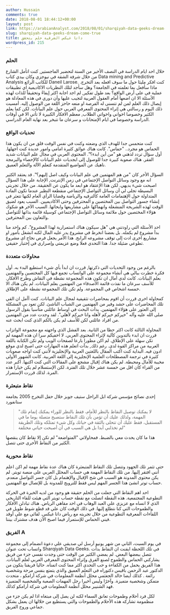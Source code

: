 ```yaml
---
author: Hussain
comments: true
date: 2018-08-01 18:44:12+00:00
layout: post
link: https://arabianAnalyst.com/2018/08/01/sharqiyah-data-geeks-dream-come-true/
slug: sharqiyah-data-geeks-dream-come-true
title: داتا غيكس الشرقية حلم يتحقق
wordpress_id: 215
---
```


### الحلم




خلال احد ايام الدراسة في النصف الأخير من السنة لتحضير الماجستير, كنت اتأمل الشارع من خلال شرفة الشقة في نيوجزي وكان بيدي كتاب Data mining and Predictive Analysis للكاتب الرائع Daneil Larose. كنت افكر مليئا حول ما سوف افعله بعد التخرج. ماذا سأفعل بما تعلمته في الجامعة؟ وهل سأجد لتلك النظريات الاكاديمية اي تطبيقات عملية في على أرض الواقع؟ بعد طول تفكير, لم اجد اجابة اكثر إيفاءً وتحقيقاً للذات لهذه الأسئلة الا ان اضعها أمام العقول العربية لتجيب عليها وأن دوري في هذه المعادلة هو إيصال ذلك العلم لمن لم تتسنى له الفرصة او منعه حاحز اللغة من الوصول إليه. أمسيت ذلك اليوم و رسالتي هي إثراء المحتوى المعرفي العربي حول علم البيانات. لكن كما يعلم الكثير وخصوصا اخواني واخواتي الطلاب, معظم الافكار الكبيرة لا تأتي الا في أوقات الدراسة وخصوصا في ايام الإمتحانات و سرعان ما تتبخر بعد نهاية العام الدراسي.





### تحديات الواقع




كنت متحمس جدا للهدف الذي وضعته وكنت في نفس الوقت قلق من ان يكون هذا الحماس هو مجرد.. "حماس". كانت هناك عوائق كثيرة امامي وامور عديدة كنت اجهلها. أول سؤال تردد لذهني هو "من أين ابدء؟". المحتوى العربي في مجال علم البيانات شديد الفقر. هناك صعوبة كبيرة جدا للوصول إلى ابجديات علم البيانات كالإحصاء والبرمجة ناهيك عن المواضيع المتقدمة كتعلم الآلة والتعلم العميق.




السؤال الأخر كان "من هم المهتمين في علم البيانات وكيف اصل إليهم؟". قد يعتقد الكثير انه مع وجود وسائل التواصل الإجتماعي في زمن الإنترنت, الإجابة على هذا السؤال اصبحت شيء بديهي. لكن هذا الإعتقاد هو ابعد ما يكون عن الحقيقة. من خلال تجربتي البسيطة تجلى لي أن وسائل التواصل الإجتماعي منقطعة النظير عندما تكون المادة المتداولة حول الإهتمامات العامة كالترفيه والرياضة وقضايا الرأي العام لكنها تتعثر في إنشاء جسور التواصل بين المختصين و المحترفين وحتى الاكاديميين. السبب يعود لضيق الوقت لهذه الشريحة المنشغلة وانهماكها على مشاريعها وابحاثها. السبب الآخر هو شكوك هؤلاء المختصين حول ملائمة وسائل التواصل الإجتماعي كوسيلة قائمة بذاتها للتواصل والتعاون بين المحترفين.




احد الأسئلة التي راودتني هي "هل سيكون هناك استمرارية لهذا المشروع". كم واحد منا بدأ مشروع لم يكمله. بل بعضنا انخرط في مشروع يدر عليه المال لكنه انشغل بأمور او مشاريع اخرى ادت إلى توقف مشروعه الرابح. هذا الأمر يجعل فرص نجاح اي مشروع تطوعي ضئيلة جدا. هذا التحدي فعلا وضع عزيمتي وإصراري في إختبار حقيقي.





### محاولات متعددة




بالرغم من وجود التحديات التي ذكرتها, قررت ان ابدأ بأي شيء استطيع البدء به. أول فكرة خطرت ببالي هي أنشاء مجموعة على الواتساب تجمع فيها كل المختصين والمهتمين بعلم البيانات. كانت لدي أمال ان تكون هذه المجموعة نشطة في النقاش وطرح الأفكار. للأسف سرعان ما نفذت قائمة الأصدقاء من المهتمين بعلم البيانات. لم يكن هناك الا خمسة اشخاص في المجموعة. ولم تكن تلك المجموعة نشطة على الإطلاق.




كمحاولة اخرى قررت أن اقوم بمحاضرات تثقيفية لمجال علم البيانات. كنت أأمل ان القي تلك المحاضرات على حشد وفير من المهتمين من الشباب الناشئ. لكن تعود بي المشكلة إلى العثور على هؤلاء المهتمين. بدأت البحث في اوساط عائلتي متأسيا بقول الرسول صلى الله عليه وآله "خيركم خيركم لأهله وانا خيركم لأهلي". لقد وجدت عدد من المهتمين من افراد عائلتي لكن للأسف لم يكن بالكم الذي كنت ابحث عنه.




المحاولة الثالثة كانت اكثر حظا من الثانية. بعد الفشل الذي واجهته مع مجموعة الواتزاب قررت ان ابدء بالتدوين كآلية لإثراء المحتوى العربي. لا اخفيكم سرا ان هذه المهمة لم تكن سهلة على الإطلاق. لم اكن مطورا بارعا لصفحات الويب ولم تكن الكتابة باللغة العربية من مراكز القوة لدي. رغم ذلك, بدأت اتعلم هذه المهارات حتى اصبح لدي موقع ادون فيه. البداية كنت اكتب المقال باللغتين العربية والإنجليزية لأنني كنت اواجه صعوبات كثيرة في ترجمة المصطلحات العلمية الإنجليزية إلى اللغة العربية. كانت الشهور الأولى مخيبة للأمال ومحبطة. لم يكن هناك إقبال مشجع على المقالات التي كنت اكتبها. اكبر عدد من القراء كان اقل من خمسة عشر خلال تلك الفترة. لكن الإستسلام لم يكن خيارا هذه المرة. لذلك قررت الإستمرار.





### نقاط متبعثرة




إحدى نصائح مؤسس شركة ابل الراحل ستيف جوبز خلال حفل التخرج 2005 بجامعة ستانفورد





<blockquote>"لا يمكنك توصيل النقاط بالنظر للأمام، فقط بالنظر للوراء يمكنك إتمام تلك المهمة، ولذلك عليك أن تؤمن بأن تلك النقاط ستصبح متصلة يوما ما في المستقبل، فقط عليك أن تتحلى بالثقة في حياتك وكل شيء تمتلكه وتلك الطريقة لم تخذلني أبدا بل هي السبب في أن أصبحت حياتي مختلفة"</blockquote>




هذا ما كان يحدث معي بالضبط. فمحاولاتي "المتواضعة" لم تكن إلا نقاط كان ينقصها الكثير من النقاط الأخرى حتى تتصل.





### نقاط محورية




حتى تثمر تلك الجهود وتتصل تلك النقاط المتبعثرة كان هناك عدة نقاط مهمة لم اكن اعلم أنني افتقر إليها. من تلك النقاط المهمة هي حساب المحلل العربي على منصة تويتر. لم يكن محتوى المدونة هو السبب في شح الإقبال والإهتمام بل كان جسر التواصل منعدم. حساب توتر انشئ هذا الجسر المهم ليس فقط للترويج للمدونة بل للإتصال مع المهتمين.




احد اهم النقاط التي جعلت من الحلم حقيقة هو وجود من لديه الخبرة في الحركة التطوعية المجتمعية. هذه النقطة اتصلت مع نقطة حساب تويتر التي هيئت للقاء التاريخي الذي لا انساه مع عزيزي علي العبد الوهاب في احد مقاهي الرياض. هناك تبادلن الأفكار والطموحات التي كنا نتطلع إليها. في ذلك الوقت كان علي قد قطع شوط طويل في اللقاءات المعرفية التطوعية من خلال تجربته مع رياض داتا غيكس. لقائي مع علي أوقد فيني الحماس للإستمرار فيما اصبح الآن هدف مشترك بيننا.





### الفريق A




في يوم السبت، الثاني من شهر يونيو أرسل لي صديقي علي دعوة انضمام إلى مجموعة واتساب تحت عنوان Sharqiyah Data Geeks. في تلك اللحظة ايقنت ان النقاط بدأت تتصل ببعضها البعض. لم يمضي الكثير من الوقت حتى وجدت نفسي جزء من فريق يشاركني الحماس والطموح لصنع الفرق وإثراء المحتوى المعرفي العربي لعلم البيانات. هذا الفريق يحمل من الكفاءة و حب التحدي اكثر مما كنت اتمناه. حاليا فريقنا يتكون من الدكتور عبد الرحمن باقيس دكتوراه في التعلم العميق والذي يتمتع بنفس مرحة وشخصية رائعة . كذلك أيضا خالد الجغثمي محلل أنظمة المعلومات في شركة أرامكو ، متحدث متمكن وشخصية متميزة. وآخرًا وليس أخيرا رجل المهمات الصعبة والشخصية المتميزة فهد الشنيبر محلل أنظمة المعلومات في شركة أرامكو كذلك.




لكل فرد أحلام وطموحات تعانق السماء لكنه لن يصل إلى مبتغاه اذا لم يكن جزء من منظمومة تشاركه هذه الأحلام والطموحات والتي يستطيع من خلالها ان يعمل بشكل جماعي وروح الفريق.
